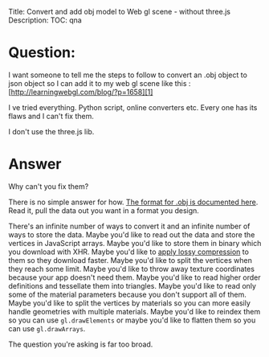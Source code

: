Title: Convert and add obj model to Web gl scene - without three.js
Description:
TOC: qna

# Question:

I want someone to tell me the steps to follow to convert an .obj object to json object so I can add it to my web gl scene like this : [http://learningwebgl.com/blog/?p=1658][1] 

I ve tried everything. Python script, online converters etc. Every one has its flaws and I can't fix them.

I don't use the three.js lib.



  [1]: http://learningwebgl.com/blog/?p=1658

# Answer

Why can't you fix them?

There is no simple answer for how. [The format for .obj is documented here](http://www.martinreddy.net/gfx/3d/OBJ.spec). Read it, pull the data out you want in a format you design.

There's an infinite number of ways to convert it and an infinite number of ways to store the data. Maybe you'd like to read out the data and store the vertices in JavaScript arrays. Maybe you'd like to store them in binary which you download with XHR. Maybe you'd like to [apply lossy compression](https://code.google.com/p/webgl-loader/) to them so they download faster. Maybe you'd like to split the vertices when they reach some limit. Maybe you'd like to throw away texture coordinates because your app doesn't need them. Maybe you'd like to read higher order definitions and tessellate them into triangles. Maybe you'd like to read only some of the material parameters because you don't support all of them. Maybe you'd like to split the vertices by materials so you can more easily handle geometries with multiple materials. Maybe you'd like to reindex them so you can use `gl.drawElements` or maybe you'd like to flatten them so you can use `gl.drawArrays`.

The question you're asking is far too broad. 
